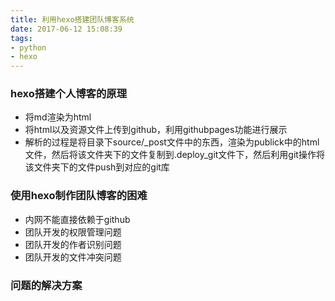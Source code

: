 ```yaml
---
title: 利用hexo搭建团队博客系统
date: 2017-06-12 15:08:39
tags:
- python
- hexo
---
```


### hexo搭建个人博客的原理
- 将md渲染为html
- 将html以及资源文件上传到github，利用githubpages功能进行展示
- 解析的过程是将目录下source/_post文件中的东西，渲染为publick中的html文件，然后将该文件夹下的文件复制到.deploy_git文件下，然后利用git操作将该文件夹下的文件push到对应的git库
<!--more-->

### 使用hexo制作团队博客的困难
- 内网不能直接依赖于github
- 团队开发的权限管理问题
- 团队开发的作者识别问题
- 团队开发的文件冲突问题


### 问题的解决方案




